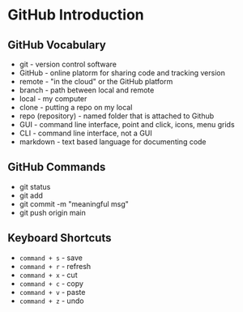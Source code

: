 # GitHub Introduction

## GitHub Vocabulary
- git - version control software
- GitHub - online platorm for sharing code and tracking version
- remote - "in the cloud" or the GitHub platform
- branch - path between local and remote
- local - my computer
- clone - putting a repo on my local
- repo (repository) - named folder that is attached to Github
- GUI - command line  interface, point and click, icons, menu grids
- CLI - command line interface, not a GUI
- markdown - text based language for documenting code

## GitHub Commands
- git status
- git add <file-name>
- git commit -m "meaningful msg"
- git push origin main

## Keyboard Shortcuts
- `command + s` - save
- `command + r` - refresh
- `command + x` - cut
- `command + c` - copy
- `command + v` - paste
- `command + z` - undo
